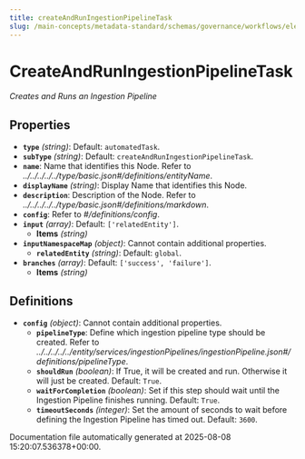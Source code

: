 ```yaml
---
title: createAndRunIngestionPipelineTask
slug: /main-concepts/metadata-standard/schemas/governance/workflows/elements/nodes/automatedtask/createandruningestionpipelinetask
---
```


# CreateAndRunIngestionPipelineTask

*Creates and Runs an Ingestion Pipeline*

## Properties

- **`type`** *(string)*: Default: `automatedTask`.
- **`subType`** *(string)*: Default: `createAndRunIngestionPipelineTask`.
- **`name`**: Name that identifies this Node. Refer to *../../../../../type/basic.json#/definitions/entityName*.
- **`displayName`** *(string)*: Display Name that identifies this Node.
- **`description`**: Description of the Node. Refer to *../../../../../type/basic.json#/definitions/markdown*.
- **`config`**: Refer to *#/definitions/config*.
- **`input`** *(array)*: Default: `['relatedEntity']`.
  - **Items** *(string)*
- **`inputNamespaceMap`** *(object)*: Cannot contain additional properties.
  - **`relatedEntity`** *(string)*: Default: `global`.
- **`branches`** *(array)*: Default: `['success', 'failure']`.
  - **Items** *(string)*
## Definitions

- **`config`** *(object)*: Cannot contain additional properties.
  - **`pipelineType`**: Define which ingestion pipeline type should be created. Refer to *../../../../../entity/services/ingestionPipelines/ingestionPipeline.json#/definitions/pipelineType*.
  - **`shouldRun`** *(boolean)*: If True, it will be created and run. Otherwise it will just be created. Default: `True`.
  - **`waitForCompletion`** *(boolean)*: Set if this step should wait until the Ingestion Pipeline finishes running. Default: `True`.
  - **`timeoutSeconds`** *(integer)*: Set the amount of seconds to wait before defining the Ingestion Pipeline has timed out. Default: `3600`.


Documentation file automatically generated at 2025-08-08 15:20:07.536378+00:00.
